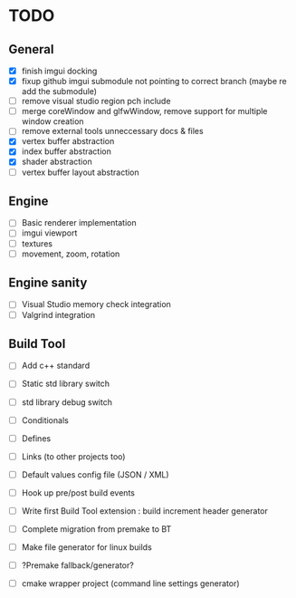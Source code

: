 # TODO

## General
- [x] finish imgui docking
- [x] fixup github imgui submodule not pointing to correct branch (maybe re add the submodule)
- [ ] remove visual studio region pch include
- [ ] merge coreWindow and glfwWindow, remove support for multiple window creation
- [ ] remove external tools unneccessary docs & files
- [x] vertex buffer abstraction
- [x] index buffer abstraction
- [x] shader abstraction
- [ ] vertex buffer layout abstraction

## Engine
- [ ] Basic renderer implementation
- [ ] imgui viewport
- [ ] textures
- [ ] movement, zoom, rotation

## Engine sanity
- [ ] Visual Studio memory check integration
- [ ] Valgrind integration

## Build Tool
- [ ] Add c++ standard
- [ ] Static std library switch
- [ ] std library debug switch
- [ ] Conditionals
- [ ] Defines
- [ ] Links (to other projects too)
- [ ] Default values config file (JSON / XML)
- [ ] Hook up pre/post build events
- [ ] Write first Build Tool extension : build increment header generator
- [ ] Complete migration from premake to BT
- [ ] Make file generator for linux builds
- [ ] ?Premake fallback/generator?
- [ ] cmake wrapper project (command line settings generator)


